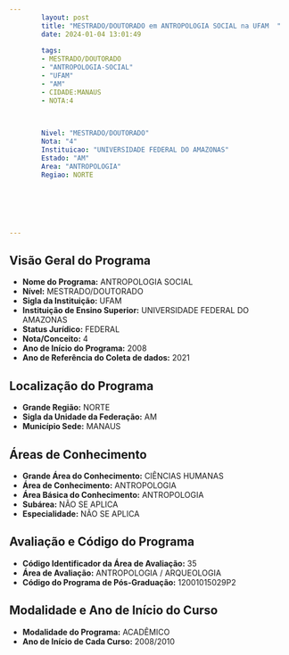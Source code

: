 ```yaml
---
        layout: post
        title: "MESTRADO/DOUTORADO em ANTROPOLOGIA SOCIAL na UFAM  "
        date: 2024-01-04 13:01:49
     
        tags:
        - MESTRADO/DOUTORADO
        - "ANTROPOLOGIA-SOCIAL"
        - "UFAM"
        - "AM"
        - CIDADE:MANAUS
        - NOTA:4
        
       

        Nivel: "MESTRADO/DOUTORADO"
        Nota: "4"
        Instituicao: "UNIVERSIDADE FEDERAL DO AMAZONAS"
        Estado: "AM"
        Area: "ANTROPOLOGIA"
        Regiao: NORTE
        
        
        
        
        
        
---
```

## Visão Geral do Programa
- **Nome do Programa:** ANTROPOLOGIA SOCIAL
- **Nível:** MESTRADO/DOUTORADO
- **Sigla da Instituição:** UFAM
- **Instituição de Ensino Superior:** UNIVERSIDADE FEDERAL DO AMAZONAS
- **Status Jurídico:** FEDERAL
- **Nota/Conceito:** 4
- **Ano de Início do Programa:** 2008
- **Ano de Referência do Coleta de dados:** 2021

## Localização do Programa
- **Grande Região:** NORTE
- **Sigla da Unidade da Federação:** AM
- **Município Sede:** MANAUS

## Áreas de Conhecimento
- **Grande Área do Conhecimento:** CIÊNCIAS HUMANAS
- **Área de Conhecimento:** ANTROPOLOGIA
- **Área Básica do Conhecimento:** ANTROPOLOGIA
- **Subárea:** NÃO SE APLICA
- **Especialidade:** NÃO SE APLICA

## Avaliação e Código do Programa
- **Código Identificador da Área de Avaliação:** 35
- **Área de Avaliação:** ANTROPOLOGIA / ARQUEOLOGIA
- **Código do Programa de Pós-Graduação:** 12001015029P2


## Modalidade e Ano de Início do Curso
- **Modalidade do Programa:** ACADÊMICO
- **Ano de Início de Cada Curso:** 2008/2010
